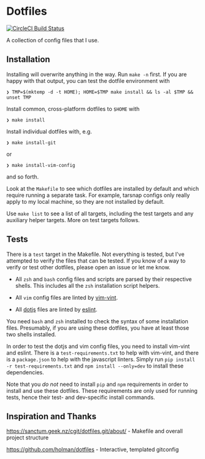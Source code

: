 # Dotfiles

[![CircleCI Build Status](https://circleci.com/gh/tupton/dotfiles/tree/master.svg?style=svg)](https://circleci.com/gh/tupton/dotfiles/tree/master)

A collection of config files that I use.

## Installation

Installing will overwrite anything in the way. Run `make -n` first. If you are happy with that output, you can test the dotfile environment with


    ❯ TMP=$(mktemp -d -t HOME); HOME=$TMP make install && ls -al $TMP && unset TMP

Install common, cross-platform dotfiles to `$HOME` with

    ❯ make install

Install individual dotfiles with, e.g.

    ❯ make install-git

or

    ❯ make install-vim-config

and so forth.

Look at the `Makefile` to see which dotfiles are installed by default and which require running a separate task. For example, tarsnap configs only really apply to my local machine, so they are not installed by default.

Use `make list` to see a list of all targets, including the test targets and any auxiliary helper targets. More on test targets follows.

## Tests

There is a `test` target in the Makefile. Not everything is tested, but I've attempted to verify the files that can be tested. If you know of a way to verify or test other dotfiles, please open an issue or let me know.

- All `zsh` and `bash` config files and scripts are parsed by their respective shells. This includes all the `zsh` installation script helpers.
- All `vim` config files are linted by [vim-vint].
- All [dotjs] files are linted by [eslint].

  [vim-vint]: https://github.com/Kuniwak/vint
  [dotjs]: https://github.com/tupton/dotjs
  [eslint]: http://eslint.org/


You need `bash` and `zsh` installed to check the syntax of some installation files. Presumably, if you are using these dotfiles, you have at least those two shells installed.

In order to test the dotjs and vim config files, you need to install vim-vint and eslint. There is a `test-requirements.txt` to help with vim-vint, and there is a `package.json` to help with the javascript linters. Simply run `pip install -r test-requirements.txt` and `npm install --only=dev` to install these dependencies.

Note that you *do not* need to install `pip` and `npm` requirements in order to install and use these dotfiles. These requirements are only used for running tests, hence their test- and dev-specific install commands.

## Inspiration and Thanks

<https://sanctum.geek.nz/cgit/dotfiles.git/about/> - Makefile and overall project structure

<https://github.com/holman/dotfiles> - Interactive, templated gitconfig
